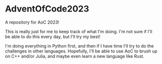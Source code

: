 # AdventOfCode2023
 A repository for AoC 2023!

This is really just for me to keep track of what I'm doing. I'm not sure if I'll be able to do this every day, but I'll try my best!

I'm doing everything in Python first, and then if I have time I'll try to do the challenges in other languages. 
Hopefully, I'll be able to use AoC to brush up on C++ and/or Julia, and maybe even learn a new language like Rust.